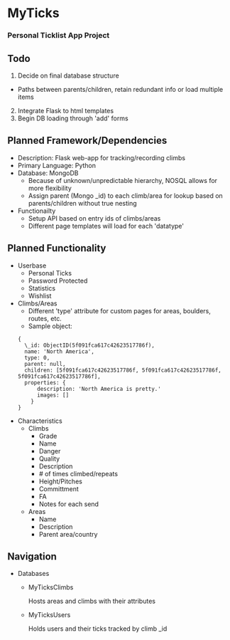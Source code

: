 # MyTicks
### Personal Ticklist App Project

## Todo
1. Decide on final database structure
  - Paths between parents/children, retain redundant info or load multiple items
2. Integrate Flask to html templates
3. Begin DB loading through 'add' forms

## Planned Framework/Dependencies
- Description: Flask web-app for tracking/recording climbs
- Primary Language: Python
- Database: MongoDB
  - Because of unknown/unpredictable hierarchy, NOSQL allows for more flexibility
  - Assign parent (Mongo \_id) to each climb/area for lookup based on parents/children without true nesting
- Functionailty
  - Setup API based on entry ids of climbs/areas
  - Different page templates will load for each 'datatype'
## Planned Functionality
- Userbase
  - Personal Ticks
  - Password Protected
  - Statistics
  - Wishlist
- Climbs/Areas
  - Different 'type' attribute for custom pages for areas, boulders, routes, etc.
  - Sample object:
  ```
  {
    \_id: ObjectID(5f091fca617c42623517786f),    
    name: 'North America',    
    type: 0,    
    parent: null,   
    children: [5f091fca617c42623517786f, 5f091fca617c42623517786f, 5f091fca617c42623517786f],   
    properties: {       
        description: 'North America is pretty.'       
        images: []     
      } 
  }
  ```
- Characteristics
  - Climbs
    - Grade
    - Name
    - Danger
    - Quality
    - Description
    - \# of times climbed/repeats
    - Height/Pitches
    - Committment
    - FA
    - Notes for each send
  - Areas
    - Name
    - Description
    - Parent area/country

## Navigation
- Databases
  - MyTicksClimbs
    
    Hosts areas and climbs with their attributes
  - MyTicksUsers
    
    Holds users and their ticks tracked by climb \_id
